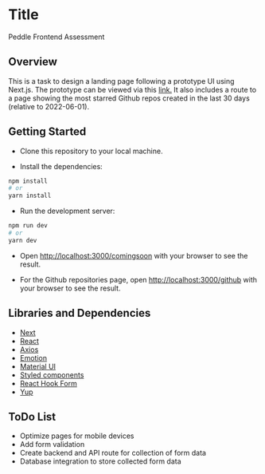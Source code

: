 # Title
Peddle Frontend Assessment

## Overview
This is a task to design  a landing page following a prototype UI using Next.js. The prototype can be viewed via this [link.](https://xd.adobe.com/view/b9ed8245-2809-4b31-a3c4-5c2e76ddb7e8-ecbe/?fullscreen)
It also includes a route to a page showing the most starred Github repos created in the last 30 days (relative to 2022-06-01).

## Getting Started

- Clone this repository to your local machine.

- Install the dependencies:
```bash
npm install
# or
yarn install
```

- Run the development server:

```bash
npm run dev
# or
yarn dev
```

- Open [http://localhost:3000/comingsoon](http://localhost:3000/commingsoon) with your browser to see the result.

- For the Github repositories page, open [http://localhost:3000/github](http://localhost:3000/github) with your browser to see the result.

## Libraries and Dependencies
- [Next](https://nextjs.org)
- [React](https://reactjs.org)
- [Axios](https://axios-http.com)
- [Emotion](https://emotion.sh)
- [Material UI](https://mui.com/)
- [Styled components](https://styled-components.com)
- [React Hook Form](https://react-hook-form.com)
- [Yup](https://www.npmjs.com/package/yup)

## ToDo List
- Optimize pages for mobile devices
- Add form validation
- Create backend and API route for collection of form data
- Database integration to store collected form data
